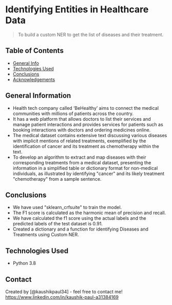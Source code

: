 # Identifying Entities in Healthcare Data
> To build a custom NER to get the list of diseases and their treatment.

## Table of Contents
* [General Info](#general-information)
* [Technologies Used](#technologies-used)
* [Conclusions](#conclusions)
* [Acknowledgements](#acknowledgements)

## General Information
- Health tech company called ‘BeHealthy’ aims to connect the medical communities with millions of patients across the country.
- It has a web platform that allows doctors to list their services and manage patient interactions and provides services for patients such as booking interactions with doctors and ordering medicines online.
- The medical dataset contains extensive text discussing various diseases with implicit mentions of related treatments, exemplified by the identification of cancer and its treatment as chemotherapy within the text.
- To develop an algorithm to extract and map diseases with their corresponding treatments from a medical dataset, presenting the information in a simplified table or dictionary format for non-medical individuals, as illustrated by identifying "cancer" and its likely treatment "chemotherapy" from a sample sentence.

## Conclusions
- We have used "sklearn_crfsuite" to train the model.
- The F1 score is calculated as the harmonic mean of precision and recall.
- We have calculated the f1 score using the actual labels and the predicted labels of the test dataset is 0.91.
- Created a dictionary and a function for identifying Diseases and Treatments using Custom NER.

## Technologies Used
- Python 3.8

## Contact
Created by [@kaushikpaul34] - feel free to contact me!
https://www.linkedin.com/in/kaushik-paul-a31384169

